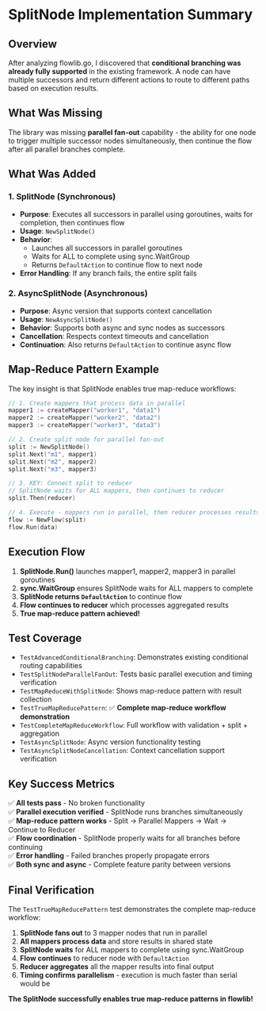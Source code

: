 # SplitNode Implementation Summary

## Overview
After analyzing flowlib.go, I discovered that **conditional branching was already fully supported** in the existing framework. A node can have multiple successors and return different actions to route to different paths based on execution results.

## What Was Missing
The library was missing **parallel fan-out** capability - the ability for one node to trigger multiple successor nodes simultaneously, then continue the flow after all parallel branches complete.

## What Was Added

### 1. SplitNode (Synchronous)
- **Purpose**: Executes all successors in parallel using goroutines, waits for completion, then continues flow
- **Usage**: `NewSplitNode()` 
- **Behavior**: 
  - Launches all successors in parallel goroutines
  - Waits for ALL to complete using sync.WaitGroup
  - Returns `DefaultAction` to continue flow to next node
- **Error Handling**: If any branch fails, the entire split fails

### 2. AsyncSplitNode (Asynchronous)
- **Purpose**: Async version that supports context cancellation
- **Usage**: `NewAsyncSplitNode()`
- **Behavior**: Supports both async and sync nodes as successors
- **Cancellation**: Respects context timeouts and cancellation
- **Continuation**: Also returns `DefaultAction` to continue async flow

## Map-Reduce Pattern Example

The key insight is that SplitNode enables true map-reduce workflows:

```go
// 1. Create mappers that process data in parallel
mapper1 := createMapper("worker1", "data1")
mapper2 := createMapper("worker2", "data2") 
mapper3 := createMapper("worker3", "data3")

// 2. Create split node for parallel fan-out
split := NewSplitNode()
split.Next("m1", mapper1)
split.Next("m2", mapper2)
split.Next("m3", mapper3)

// 3. KEY: Connect split to reducer
// SplitNode waits for ALL mappers, then continues to reducer
split.Then(reducer)

// 4. Execute - mappers run in parallel, then reducer processes results
flow := NewFlow(split)
flow.Run(data)
```

## Execution Flow
1. **SplitNode.Run()** launches mapper1, mapper2, mapper3 in parallel goroutines
2. **sync.WaitGroup** ensures SplitNode waits for ALL mappers to complete
3. **SplitNode returns `DefaultAction`** to continue flow
4. **Flow continues to reducer** which processes aggregated results
5. **True map-reduce pattern achieved!**

## Test Coverage
- `TestAdvancedConditionalBranching`: Demonstrates existing conditional routing capabilities
- `TestSplitNodeParallelFanOut`: Tests basic parallel execution and timing verification  
- `TestMapReduceWithSplitNode`: Shows map-reduce pattern with result collection
- `TestTrueMapReducePattern`: ✅ **Complete map-reduce workflow demonstration**
- `TestCompleteMapReduceWorkflow`: Full workflow with validation + split + aggregation
- `TestAsyncSplitNode`: Async version functionality testing
- `TestAsyncSplitNodeCancellation`: Context cancellation support verification

## Key Success Metrics
✅ **All tests pass** - No broken functionality  
✅ **Parallel execution verified** - SplitNode runs branches simultaneously  
✅ **Map-reduce pattern works** - Split → Parallel Mappers → Wait → Continue to Reducer  
✅ **Flow coordination** - SplitNode properly waits for all branches before continuing  
✅ **Error handling** - Failed branches properly propagate errors  
✅ **Both sync and async** - Complete feature parity between versions  

## Final Verification
The `TestTrueMapReducePattern` test demonstrates the complete map-reduce workflow:
1. **SplitNode fans out** to 3 mapper nodes that run in parallel
2. **All mappers process data** and store results in shared state  
3. **SplitNode waits** for ALL mappers to complete using sync.WaitGroup
4. **Flow continues** to reducer node with `DefaultAction`
5. **Reducer aggregates** all the mapper results into final output
6. **Timing confirms parallelism** - execution is much faster than serial would be

**The SplitNode successfully enables true map-reduce patterns in flowlib!**

